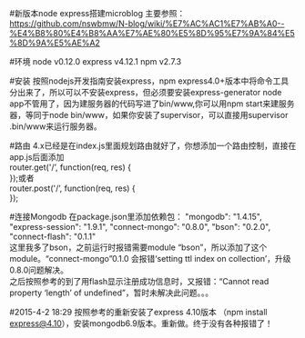 #新版本node express搭建microblog
主要参照：https://github.com/nswbmw/N-blog/wiki/%E7%AC%AC1%E7%AB%A0--%E4%B8%80%E4%B8%AA%E7%AE%80%E5%8D%95%E7%9A%84%E5%8D%9A%E5%AE%A2

#环境
node v0.12.0
express v4.12.1
npm v2.7.3

#安装
按照nodejs开发指南安装express，npm
express4.0+版本中将命令工具分出来了，所以可以不安装express，但必须要安装express-generator
node app不管用了，因为建服务器的代码写进了bin/www,你可以用npm start来建服务器，等同于node bin/www，如果你安装了supervisor，可以直接用supervisor .bin/www来运行服务器。

#路由
4.x已经是在index.js里面规划路由就好了，你想添加一个路由控制，直接在app.js后面添加<br/>
router.get('/’, function(req, res) {<br/>
});或者<br/>
router.post('/’, function(req, res) {<br/>
});

#连接Mongodb
在package.json里添加依赖包：
    "mongodb": "1.4.15",
    "express-session": "1.9.1",
    "connect-mongo": "0.8.0",
    "bson": "0.2.0",
    "connect-flash": "0.1.1"
<br/>这里我多了bson，之前运行时报错需要module “bson”，所以添加了这个module。“connect-mongo”0.1.0 会报错‘setting ttl index on collection’，升级0.8.0问题解决。
<br/>之后按照参考的到了用flash显示注册成功信息时，又报错：“Cannot read property ‘length’ of undefined”，暂时未解决此问题。。。

#2015-4-2 18:29
按照参考的重新安装了express 4.10版本 （npm install express@4.10），安装mongodb6.9版本。重新做。终于没有各种报错了！

